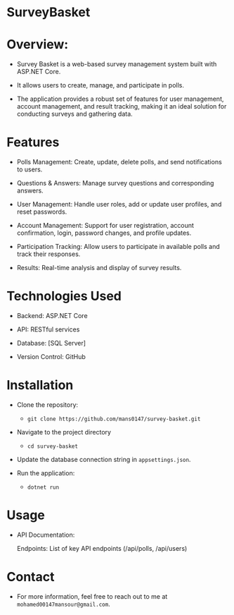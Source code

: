 # SurveyBasket

# Overview:
  
  - Survey Basket is a web-based survey management system built with ASP.NET Core.

  - It allows users to create, manage, and participate in polls.
 
  - The application provides a robust set of features for user management, account management, and result tracking, making it an ideal solution for conducting surveys and gathering data.

# Features

- Polls Management:
       Create, update, delete polls, and send notifications to users.
  
- Questions & Answers:
        Manage survey questions and corresponding answers.
  
- User Management:
         Handle user roles, add or update user profiles, and reset passwords.
  
- Account Management:
        Support for user registration, account confirmation, login, password changes, and profile updates.
  
- Participation Tracking:
        Allow users to participate in available polls and track their responses.
  
- Results:
       Real-time analysis and display of survey results.

# Technologies Used

- Backend: 
    ASP.NET Core
- API:
    RESTful services

- Database: 
    [SQL Server]

- Version Control: 
    GitHub

# Installation
- Clone the repository:
  -     git clone https://github.com/mans0147/survey-basket.git
    
- Navigate to the project directory
  -     cd survey-basket

- Update the database connection string in `appsettings.json`.

- Run the application:
  -     dotnet run

 # Usage
 
- API Documentation:
  
    Endpoints: List of key API endpoints (/api/polls, /api/users)
  

  
# Contact
  - For more information, feel free to reach out to me at ``mohamed00147mansour@gmail.com``.
